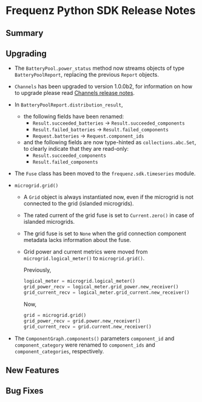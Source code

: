 # Frequenz Python SDK Release Notes

## Summary

<!-- Here goes a general summary of what this release is about -->

## Upgrading

- The `BatteryPool.power_status` method now streams objects of type `BatteryPoolReport`, replacing the previous `Report` objects.

- `Channels` has been upgraded to version 1.0.0b2, for information on how to upgrade please read [Channels release notes](https://github.com/frequenz-floss/frequenz-channels-python/releases/tag/v1.0.0-beta.2).

- In `BatteryPoolReport.distribution_result`,
  * the following fields have been renamed:
    + `Result.succeeded_batteries` → `Result.succeeded_components`
    + `Result.failed_batteries` → `Result.failed_components`
    + `Request.batteries` → `Request.component_ids`
  * and the following fields are now type-hinted as `collections.abc.Set`, to clearly indicate that they are read-only:
    + `Result.succeeded_components`
    + `Result.failed_components`


- The `Fuse` class has been moved to the `frequenz.sdk.timeseries` module.

- `microgrid.grid()`
  - A `Grid` object is always instantiated now, even if the microgrid is not connected to the grid (islanded microgrids).
  - The rated current of the grid fuse is set to `Current.zero()` in case of islanded microgrids.
  - The grid fuse is set to `None` when the grid connection component metadata lacks information about the fuse.
  - Grid power and current metrics were moved from `microgrid.logical_meter()` to `microgrid.grid()`.

    Previously,

    ```python
    logical_meter = microgrid.logical_meter()
    grid_power_recv = logical_meter.grid_power.new_receiver()
    grid_current_recv = logical_meter.grid_current.new_receiver()
    ```

    Now,

    ```python
    grid = microgrid.grid()
    grid_power_recv = grid.power.new_receiver()
    grid_current_recv = grid.current.new_receiver()
    ```

- The `ComponentGraph.components()` parameters `component_id` and `component_category` were renamed to `component_ids` and `component_categories`, respectively.

## New Features

<!-- Here goes the main new features and examples or instructions on how to use them -->

## Bug Fixes

<!-- Here goes notable bug fixes that are worth a special mention or explanation -->
